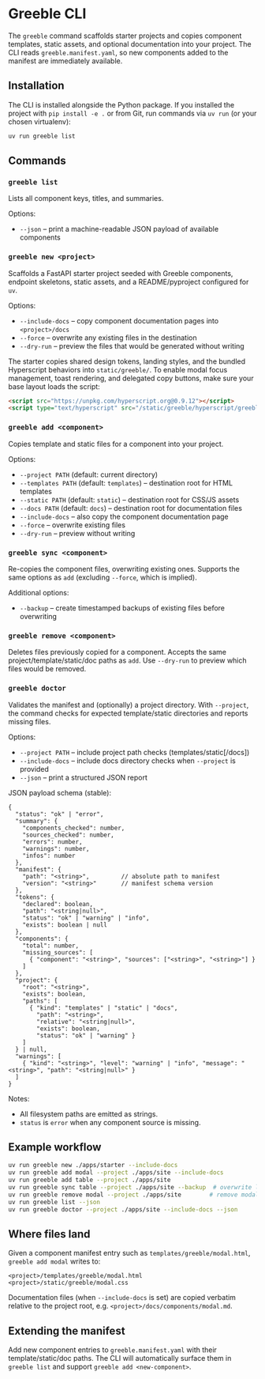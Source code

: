 # Greeble CLI

The `greeble` command scaffolds starter projects and copies component templates, static assets, and
optional documentation into your project. The CLI reads `greeble.manifest.yaml`, so new components
added to the manifest are immediately available.

## Installation

The CLI is installed alongside the Python package. If you installed the project with `pip install -e .`
or from Git, run commands via `uv run` (or your chosen virtualenv):

```bash
uv run greeble list
```

## Commands

### `greeble list`

Lists all component keys, titles, and summaries.

Options:

- `--json` – print a machine-readable JSON payload of available components

### `greeble new <project>`

Scaffolds a FastAPI starter project seeded with Greeble components, endpoint skeletons, static
assets, and a README/pyproject configured for `uv`.

Options:

- `--include-docs` – copy component documentation pages into `<project>/docs`
- `--force` – overwrite any existing files in the destination
- `--dry-run` – preview the files that would be generated without writing

The starter copies shared design tokens, landing styles, and the bundled Hyperscript behaviors into
`static/greeble/`. To enable modal focus management, toast rendering, and delegated copy buttons, make
sure your base layout loads the script:

```html
<script src="https://unpkg.com/hyperscript.org@0.9.12"></script>
<script type="text/hyperscript" src="/static/greeble/hyperscript/greeble.hyperscript"></script>
```

### `greeble add <component>`

Copies template and static files for a component into your project.

Options:

- `--project PATH` (default: current directory)
- `--templates PATH` (default: `templates`) – destination root for HTML templates
- `--static PATH` (default: `static`) – destination root for CSS/JS assets
- `--docs PATH` (default: `docs`) – destination root for documentation files
- `--include-docs` – also copy the component documentation page
- `--force` – overwrite existing files
- `--dry-run` – preview without writing

### `greeble sync <component>`

Re-copies the component files, overwriting existing ones. Supports the same options as `add`
(excluding `--force`, which is implied).

Additional options:

- `--backup` – create timestamped backups of existing files before overwriting

### `greeble remove <component>`

Deletes files previously copied for a component. Accepts the same project/template/static/doc paths
as `add`. Use `--dry-run` to preview which files would be removed.

### `greeble doctor`

Validates the manifest and (optionally) a project directory. With `--project`, the command checks for
expected template/static directories and reports missing files.

Options:

- `--project PATH` – include project path checks (templates/static[/docs])
- `--include-docs` – include docs directory checks when `--project` is provided
- `--json` – print a structured JSON report

JSON payload schema (stable):

```jsonc
{
  "status": "ok" | "error",
  "summary": {
    "components_checked": number,
    "sources_checked": number,
    "errors": number,
    "warnings": number,
    "infos": number
  },
  "manifest": {
    "path": "<string>",         // absolute path to manifest
    "version": "<string>"       // manifest schema version
  },
  "tokens": {
    "declared": boolean,
    "path": "<string|null>",
    "status": "ok" | "warning" | "info",
    "exists": boolean | null
  },
  "components": {
    "total": number,
    "missing_sources": [
      { "component": "<string>", "sources": ["<string>", "<string>"] }
    ]
  },
  "project": {
    "root": "<string>",
    "exists": boolean,
    "paths": [
      { "kind": "templates" | "static" | "docs",
        "path": "<string>",
        "relative": "<string|null>",
        "exists": boolean,
        "status": "ok" | "warning" }
    ]
  } | null,
  "warnings": [
    { "kind": "<string>", "level": "warning" | "info", "message": "<string>", "path": "<string|null>" }
  ]
}
```

Notes:

- All filesystem paths are emitted as strings.
- `status` is `error` when any component source is missing.

## Example workflow

```bash
uv run greeble new ./apps/starter --include-docs
uv run greeble add modal --project ./apps/site --include-docs
uv run greeble add table --project ./apps/site
uv run greeble sync table --project ./apps/site --backup  # overwrite local edits with upstream copy (with backups)
uv run greeble remove modal --project ./apps/site        # remove modal files
uv run greeble list --json
uv run greeble doctor --project ./apps/site --include-docs --json
```

## Where files land

Given a component manifest entry such as `templates/greeble/modal.html`, `greeble add modal` writes to:

```
<project>/templates/greeble/modal.html
<project>/static/greeble/modal.css
```

Documentation files (when `--include-docs` is set) are copied verbatim relative to the project root,
e.g. `<project>/docs/components/modal.md`.

## Extending the manifest

Add new component entries to `greeble.manifest.yaml` with their template/static/doc paths. The CLI will
automatically surface them in `greeble list` and support `greeble add <new-component>`.
